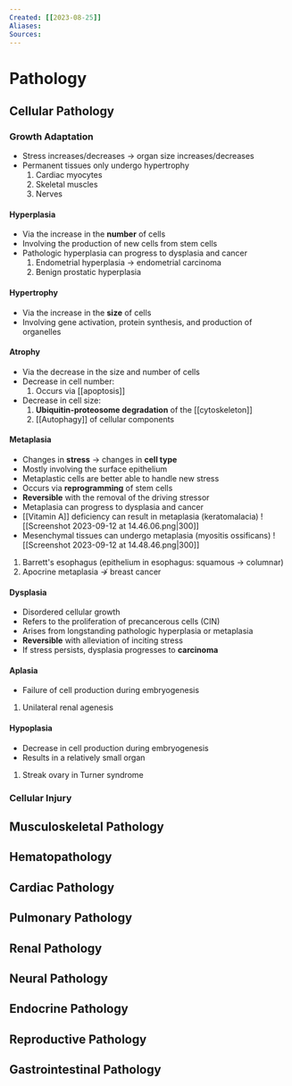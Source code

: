 ```yaml
---
Created: [[2023-08-25]]
Aliases: 
Sources: 
---
```

# Pathology
## Cellular Pathology
### Growth Adaptation
- Stress increases/decreases → organ size increases/decreases
- Permanent tissues only undergo hypertrophy
  1. Cardiac myocytes
  2. Skeletal muscles
  3. Nerves
#### Hyperplasia
- Via the increase in the **number** of cells
- Involving the production of new cells from stem cells
- Pathologic hyperplasia can progress to dysplasia and cancer
  1. Endometrial hyperplasia → endometrial carcinoma
  2. Benign prostatic hyperplasia
#### Hypertrophy
- Via the increase in the **size** of cells
- Involving gene activation, protein synthesis, and production of organelles
#### Atrophy
- Via the decrease in the size and number of cells
- Decrease in cell number: 
  1. Occurs via [[apoptosis]]
- Decrease in cell size: 
  1. **Ubiquitin-proteosome degradation** of the [[cytoskeleton]]
  2. [[Autophagy]] of cellular components
#### Metaplasia
- Changes in **stress** → changes in **cell type**
- Mostly involving the surface epithelium
- Metaplastic cells are better able to handle new stress
- Occurs via **reprogramming** of stem cells
- **Reversible** with the removal of the driving stressor
- Metaplasia can progress to dysplasia and cancer
- [[Vitamin A]] deficiency can result in metaplasia (keratomalacia)
![[Screenshot 2023-09-12 at 14.46.06.png|300]]
- Mesenchymal tissues can undergo metaplasia (myositis ossificans)
![[Screenshot 2023-09-12 at 14.48.46.png|300]]
1. Barrett's esophagus (epithelium in esophagus: squamous → columnar)
2. Apocrine metaplasia ↛ breast cancer
#### Dysplasia
- Disordered cellular growth
- Refers to the proliferation of precancerous cells (CIN)
- Arises from longstanding pathologic hyperplasia or metaplasia
- **Reversible** with alleviation of inciting stress
- If stress persists, dysplasia progresses to **carcinoma**
#### Aplasia
- Failure of cell production during embryogenesis
1. Unilateral renal agenesis
#### Hypoplasia
- Decrease in cell production during embryogenesis
- Results in a relatively small organ
1. Streak ovary in Turner syndrome
### Cellular Injury
## Musculoskeletal Pathology
## Hematopathology
## Cardiac Pathology
## Pulmonary Pathology
## Renal Pathology
## Neural Pathology
## Endocrine Pathology
## Reproductive Pathology
## Gastrointestinal Pathology
